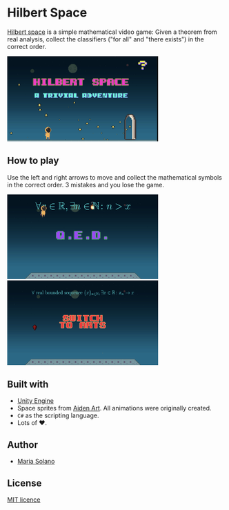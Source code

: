 # Hilbert Space
[Hilbert space](https://sharemygame.com/@MariaSolOs/hilbert-space?fbclid=IwAR2Gef9ftxYe6PrWNHtGzr1gYAlrcx66-7OOcRjSZYSDp0nDn_EXZoM26K0) is a simple mathematical video game: Given a theorem from real analysis, collect the classifiers ("for all" and "there exists") in the correct order.

<img src="./readme-images/hilbert-home.png" width="350px" />

## How to play
Use the left and right arrows to move and collect the mathematical symbols in the correct order. 3 mistakes and you lose the game.

<img src="./readme-images/hilbert-win.png" width="350px" />
<img src="./readme-images/hilbert-lose.png" width="350px" />

## Built with
* [Unity Engine](https://unity.com/)
* Space sprites from [Aiden Art](https://jerrofficial.wixsite.com/aidenart). All animations were originally created. 
* `C#` as the scripting language.
* Lots of ❤️.

## Author
* [Maria Solano](https://mariasolos.github.io/me/) 

## License
[MIT licence](https://opensource.org/licenses/MIT)